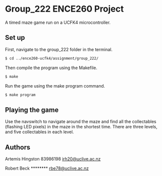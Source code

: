 # Group_222 ENCE260 Project

A timed maze game run on a UCFK4 microcontroller.

## Set up

First, navigate to the group_222 folder in the terminal.

```bash
$ cd ../ence260-ucfk4/assignment/group_222/
```

Then compile the program using the Makefile.

```bash
$ make
```

Run the game using the make program command.

```bash
$ make program
```

## Playing the game

Use the navswitch to navigate around the maze and find all the collectables (flashing LED pixels) in the maze in the shortest time. There are three levels, and five collectables in each level.

## Authors

Artemis Hingston 83986198 irh20@uclive.ac.nz

Robert Beck ******** rbe78@uclive.ac.nz
